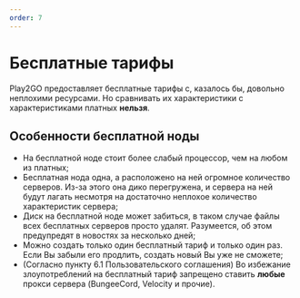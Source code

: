 ```yaml
---
order: 7
---
```


# Бесплатные тарифы

Play2GO предоставляет бесплатные тарифы с, казалось бы, довольно неплохими ресурсами.
Но сравнивать их характеристики с характеристиками платных **нельзя**.

## Особенности бесплатной ноды

- На бесплатной ноде стоит более слабый процессор, чем на любом из платных;
- Бесплатная нода одна, а расположено на ней огромное количество серверов. Из-за этого она дико перегружена, и сервера на ней будут лагать несмотря на достаточно неплохое количество характеристик сервера;
- Диск на бесплатной ноде может забиться, в таком случае файлы всех бесплатных серверов просто удалят. Разумеется, об этом предупредят в новостях за несколько дней;
- Можно создать только один бесплатный тариф и только один раз. Если Вы забыли его продлить, создать новый Вы уже не сможете;
- (Согласно пункту 6.1 Пользовательского соглашения) Во избежание злоупотреблений на бесплатный тариф запрещено ставить **любые** прокси сервера (BungeeCord, Velocity и прочие).
